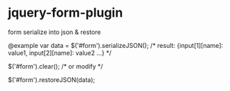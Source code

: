 jquery-form-plugin
==================

form serialize into json &amp; restore

@example
var data = $('#form').serializeJSON();
/* result: {input[1][name]: value1, input[2][name]: value2 ...} */

$('#form').clear();	/* or modify */

$('#form').restoreJSON(data);
